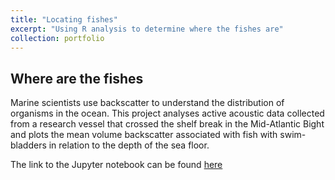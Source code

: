 ```yaml
---
title: "Locating fishes"
excerpt: "Using R analysis to determine where the fishes are"
collection: portfolio
---
```


##  Where are the fishes

Marine scientists use backscatter to understand the distribution of organisms in the ocean. This project analyses active acoustic data collected from a research vessel that crossed the shelf break in the Mid-Atlantic Bight and plots the mean volume backscatter associated with fish with swim-bladders in relation to the depth of the sea floor.

The link to the Jupyter notebook can be found [here](https://github.com/SucismitaChutia/SucismitaChutia.github.io/blob/master/_portfolio/Locating%20fishes.ipynb)

